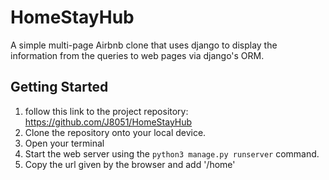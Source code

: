 # HomeStayHub
A simple multi-page Airbnb clone that uses django to display the information from the queries to web pages via django's ORM.


## Getting Started
1. follow this link to the project repository: https://github.com/J8051/HomeStayHub
2. Clone the repository onto your local device.
3. Open your terminal
4. Start the web server using the `python3 manage.py runserver` command.
5. Copy the url given by the browser and add '/home'